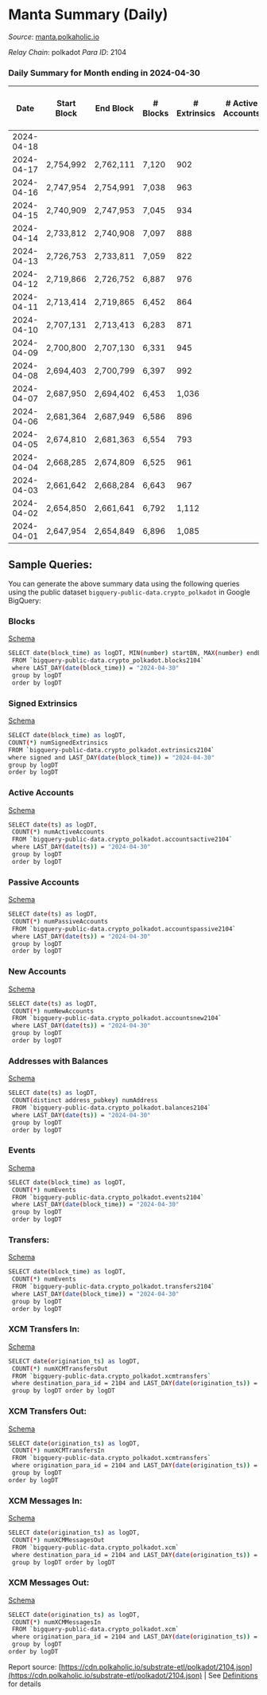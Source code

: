 # Manta Summary (Daily)

_Source_: [manta.polkaholic.io](https://manta.polkaholic.io)

*Relay Chain*: polkadot
*Para ID*: 2104



### Daily Summary for Month ending in 2024-04-30


| Date    | Start Block | End Block | # Blocks | # Extrinsics | # Active Accounts | # Passive Accounts | # New Accounts | # Addresses | # Events  | # Transfers ($USD) | # XCM Transfers In ($USD) | # XCM Transfers Out ($USD) | # XCM In | # XCM Out | Issues |
|---------|-------------|-----------|----------|--------------|-------------------|--------------------|----------------|-------------|-----------|--------------------|---------------------------|----------------------------|----------|-----------|--------|
| 2024-04-18 |  |  |  |  |  |  |  |  |  |   |   |   |  |  |  |
| 2024-04-17 | 2,754,992 | 2,762,111 | 7,120 | 902 |  |  |  | 22,790 | 84,314 | 152  |   |   |  |  |  |
| 2024-04-16 | 2,747,954 | 2,754,991 | 7,038 | 963 |  |  |  | 22,767 | 84,094 | 244  |   |   |  |  |  |
| 2024-04-15 | 2,740,909 | 2,747,953 | 7,045 | 934 |  |  |  | 22,736 | 84,036 | 112  |   |   |  |  |  |
| 2024-04-14 | 2,733,812 | 2,740,908 | 7,097 | 888 |  |  |  | 22,690 | 83,628 | 138  |   |   |  |  |  |
| 2024-04-13 | 2,726,753 | 2,733,811 | 7,059 | 822 |  |  |  | 22,667 | 82,741 | 188  |   |   |  |  |  |
| 2024-04-12 | 2,719,866 | 2,726,752 | 6,887 | 976 |  |  |  | 22,622 | 70,739 | 169  |   |   |  |  |  |
| 2024-04-11 | 2,713,414 | 2,719,865 | 6,452 | 864 |  |  |  | 22,608 | 76,899 | 113  |   |   |  |  |  |
| 2024-04-10 | 2,707,131 | 2,713,413 | 6,283 | 871 |  |  |  | 22,582 | 76,201 | 111  |   |   |  |  |  |
| 2024-04-09 | 2,700,800 | 2,707,130 | 6,331 | 945 |  |  |  | 22,563 | 66,376 | 153  |   |   |  |  |  |
| 2024-04-08 | 2,694,403 | 2,700,799 | 6,397 | 992 |  |  |  | 22,530 | 78,182 | 147  |   |   |  |  |  |
| 2024-04-07 | 2,687,950 | 2,694,402 | 6,453 | 1,036 |  |  |  | 22,494 | 68,472 | 169  |   |   |  |  |  |
| 2024-04-06 | 2,681,364 | 2,687,949 | 6,586 | 896 |  |  |  | 22,470 | 77,665 | 136  |   |   |  |  |  |
| 2024-04-05 | 2,674,810 | 2,681,363 | 6,554 | 793 |  |  |  | 22,453 | 74,768 | 113  |   |   |  |  |  |
| 2024-04-04 | 2,668,285 | 2,674,809 | 6,525 | 961 |  |  |  | 22,413 | 69,575 | 130  |   |   |  |  |  |
| 2024-04-03 | 2,661,642 | 2,668,284 | 6,643 | 967 |  |  |  | 22,376 | 79,837 | 129  |   |   |  |  |  |
| 2024-04-02 | 2,654,850 | 2,661,641 | 6,792 | 1,112 |  |  |  | 22,337 | 82,322 | 218  |   |   |  |  |  |
| 2024-04-01 | 2,647,954 | 2,654,849 | 6,896 | 1,085 |  |  |  | 22,307 | 70,787 | 183  |   |   |  |  |  |

## Sample Queries:
You can generate the above summary data using the following queries using the public dataset `bigquery-public-data.crypto_polkadot` in Google BigQuery:


### Blocks 

[Schema](https://github.com/colorfulnotion/substrate-etl/blob/main/schema/blocks.json)

```bash
SELECT date(block_time) as logDT, MIN(number) startBN, MAX(number) endBN, COUNT(*) numBlocks 
 FROM `bigquery-public-data.crypto_polkadot.blocks2104`  
 where LAST_DAY(date(block_time)) = "2024-04-30" 
 group by logDT 
 order by logDT
```

### Signed Extrinsics 

[Schema](https://github.com/colorfulnotion/substrate-etl/blob/main/schema/extrinsics.json)

```bash
SELECT date(block_time) as logDT, 
COUNT(*) numSignedExtrinsics 
FROM `bigquery-public-data.crypto_polkadot.extrinsics2104`  
where signed and LAST_DAY(date(block_time)) = "2024-04-30" 
group by logDT 
order by logDT
```

### Active Accounts 

[Schema](https://github.com/colorfulnotion/substrate-etl/blob/main/schema/accountsactive.json)

```bash
SELECT date(ts) as logDT, 
 COUNT(*) numActiveAccounts 
 FROM `bigquery-public-data.crypto_polkadot.accountsactive2104` 
 where LAST_DAY(date(ts)) = "2024-04-30" 
 group by logDT 
 order by logDT
```

### Passive Accounts 

[Schema](https://github.com/colorfulnotion/substrate-etl/blob/main/schema/accountspassive.json)

```bash
SELECT date(ts) as logDT, 
 COUNT(*) numPassiveAccounts 
 FROM `bigquery-public-data.crypto_polkadot.accountspassive2104` 
 where LAST_DAY(date(ts)) = "2024-04-30" 
 group by logDT 
 order by logDT
```

### New Accounts 

[Schema](https://github.com/colorfulnotion/substrate-etl/blob/main/schema/accountsnew.json)

```bash
SELECT date(ts) as logDT, 
 COUNT(*) numNewAccounts 
 FROM `bigquery-public-data.crypto_polkadot.accountsnew2104` 
 where LAST_DAY(date(ts)) = "2024-04-30" 
 group by logDT
 order by logDT
```

### Addresses with Balances 

[Schema](https://github.com/colorfulnotion/substrate-etl/blob/main/schema/balances.json)

```bash
SELECT date(ts) as logDT,
 COUNT(distinct address_pubkey) numAddress 
 FROM `bigquery-public-data.crypto_polkadot.balances2104` 
 where LAST_DAY(date(ts)) = "2024-04-30" 
 group by logDT 
 order by logDT
```

### Events 

[Schema](https://github.com/colorfulnotion/substrate-etl/blob/main/schema/events.json)

```bash
SELECT date(block_time) as logDT, 
 COUNT(*) numEvents 
 FROM `bigquery-public-data.crypto_polkadot.events2104` 
 where LAST_DAY(date(block_time)) = "2024-04-30" 
 group by logDT 
 order by logDT
```

### Transfers:

[Schema](https://github.com/colorfulnotion/substrate-etl/blob/main/schema/transfers.json)

```bash
SELECT date(block_time) as logDT, 
 COUNT(*) numEvents 
 FROM `bigquery-public-data.crypto_polkadot.transfers2104` 
 where LAST_DAY(date(block_time)) = "2024-04-30" 
 group by logDT 
 order by logDT
```

### XCM Transfers In: 

[Schema](https://github.com/colorfulnotion/substrate-etl/blob/main/schema/xcmtransfers.json)

```bash
SELECT date(origination_ts) as logDT, 
 COUNT(*) numXCMTransfersOut 
 FROM `bigquery-public-data.crypto_polkadot.xcmtransfers` 
 where destination_para_id = 2104 and LAST_DAY(date(origination_ts)) = "2024-04-30" 
 group by logDT order by logDT
```

### XCM Transfers Out: 

[Schema](https://github.com/colorfulnotion/substrate-etl/blob/main/schema/xcmtransfers.json)

```bash
SELECT date(origination_ts) as logDT, 
 COUNT(*) numXCMTransfersIn 
 FROM `bigquery-public-data.crypto_polkadot.xcmtransfers` 
 where origination_para_id = 2104 and LAST_DAY(date(origination_ts)) = "2024-04-30" 
 group by logDT 
order by logDT
```

### XCM Messages In: 

[Schema](https://github.com/colorfulnotion/substrate-etl/blob/main/schema/xcm.json)

```bash
SELECT date(origination_ts) as logDT, 
 COUNT(*) numXCMMessagesOut 
 FROM `bigquery-public-data.crypto_polkadot.xcm` 
 where destination_para_id = 2104 and LAST_DAY(date(origination_ts)) = "2024-04-30" 
 group by logDT order by logDT
```

### XCM Messages Out: 

[Schema](https://github.com/colorfulnotion/substrate-etl/blob/main/schema/xcm.json)

```bash
SELECT date(origination_ts) as logDT, 
 COUNT(*) numXCMMessagesIn 
 FROM `bigquery-public-data.crypto_polkadot.xcm` 
 where origination_para_id = 2104 and LAST_DAY(date(origination_ts)) = "2024-04-30" 
 group by logDT 
order by logDT
```


Report source: [https://cdn.polkaholic.io/substrate-etl/polkadot/2104.json](https://cdn.polkaholic.io/substrate-etl/polkadot/2104.json) | See [Definitions](/DEFINITIONS.md) for details
